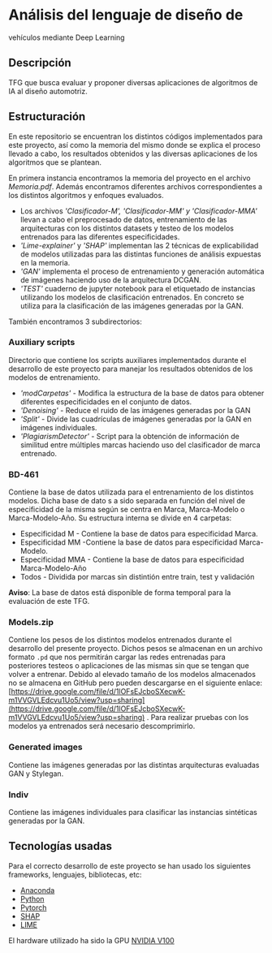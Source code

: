 # Análisis del lenguaje de diseño de
vehículos mediante Deep Learning

## Descripción
TFG que busca evaluar y proponer diversas aplicaciones de algoritmos de IA al diseño automotriz.

## Estructuración
En este repositorio se encuentran los distintos códigos implementados para este proyecto, así como la memoria del mismo donde se explica el proceso llevado a cabo, los resultados obtenidos y las diversas aplicaciones de los algoritmos que se plantean.

En primera instancia encontramos la memoria del proyecto en el archivo _Memoria.pdf_. Además encontramos diferentes archivos correspondientes a los distintos algoritmos y enfoques evaluados.

* Los archivos _'Clasificador-M', 'Clasificador-MM' y 'Clasificador-MMA'_ llevan a cabo el preprocesado de datos, entrenamiento de las arquitecturas con los distintos datasets y testeo de los modelos entrenados para las diferentes especificidades.
* _'Lime-explainer'_ y _'SHAP'_ implementan las 2 técnicas de explicabilidad de modelos utilizadas para las distintas funciones de análisis expuestas en la memoria.
* _'GAN'_ implementa el proceso de entrenamiento y generación automática de imágenes haciendo uso de la arquitectura DCGAN.
* _'TEST'_ cuaderno de jupyter notebook para el etiquetado de instancias utilizando los modelos de clasificación entrenados. En concreto se utiliza para la clasificación de las imágenes generadas por la GAN.

También encontramos 3 subdirectorios:

### Auxiliary scripts
Directorio que contiene los scripts auxiliares implementados durante el desarrollo de este proyecto para manejar los resultados obtenidos de los modelos de entrenamiento. 
* _'modCarpetas'_ - Modifica la estructura de la base de datos para obtener diferentes especificidades en el conjunto de datos.
* _'Denoising'_ - Reduce el ruido de las imágenes generadas por la GAN
* _'Split'_ - Divide las cuadrículas de imágenes generadas por la GAN en imágenes individuales.
* _'PlagiarismDetector'_ - Script para la obtención de información de similitud entre múltiples marcas haciendo uso del clasificador de marca entrenado.

### BD-461
Contiene la base de datos utilizada para el entrenamiento de los distintos modelos. Dicha base de dato s a sido separada en función del nivel de especificidad de la misma según se centra en Marca, Marca-Modelo o Marca-Modelo-Año. Su estructura interna se divide en 4 carpetas:

* Especificidad M - Contiene la base de datos para especificidad Marca.
* Especificidad MM -Contiene la base de datos para especificidad Marca-Modelo.
* Especificidad MMA - Contiene la base de datos para especificidad Marca-Modelo-Año
* Todos - Dividida por marcas sin distintión entre train, test y validación

__Aviso__: La base de datos está disponible de forma temporal para la evaluación de este TFG.

### Models.zip
Contiene los pesos de los distintos modelos entrenados durante el desarrollo del presente proyecto. Dichos pesos se almacenan en un archivo formato `.pd` que nos permitirán cargar las redes entrenadas para posteriores testeos o aplicaciones de las mismas sin que se tengan que volver a entrenar. Debido al elevado tamaño de los modelos almacenados no se almacena en GitHub pero pueden descargarse en el siguiente enlace: [https://drive.google.com/file/d/1lOFsEJcboSXecwK-m1VVGVLEdcvu1Uo5/view?usp=sharing](https://drive.google.com/file/d/1lOFsEJcboSXecwK-m1VVGVLEdcvu1Uo5/view?usp=sharing) . Para realizar pruebas con los modelos ya entrenados será necesario descomprimirlo.

### Generated images
Contiene las imágenes generadas por las distintas arquitecturas evaluadas GAN y Stylegan.

### Indiv
Contiene las imágenes individuales para clasificar las  instancias sintéticas generadas por la GAN.

## Tecnologías usadas

Para el correcto desarrollo de este proyecto se han usado los siguientes frameworks, lenguajes, bibliotecas, etc:

- [Anaconda](https://www.anaconda.com/)
- [Python](https://www.python.org/)
- [Pytorch](https://pytorch.org/)
- [SHAP](https://shap.readthedocs.io/en/latest/index.html)
- [LIME](https://github.com/marcotcr/lime)

El hardware utilizado ha sido la GPU [NVIDIA V100](https://www.nvidia.com/en-us/data-center/v100/)
